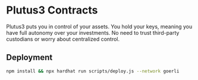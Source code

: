 # Plutus3 Contracts

Plutus3 puts you in control of your assets. You hold your keys, meaning you have full autonomy over your investments. No need to trust third-party custodians or worry about centralized control.

## Deployment
```bash
npm install && npx hardhat run scripts/deploy.js --network goerli
```

